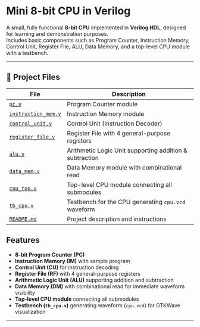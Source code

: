 # Mini 8-bit CPU in Verilog

A small, fully functional **8-bit CPU** implemented in **Verilog HDL**, designed for learning and demonstration purposes.  
Includes basic components such as Program Counter, Instruction Memory, Control Unit, Register File, ALU, Data Memory, and a top-level CPU module with a testbench.

---
## 📂 Project Files
| File | Description |
|------|-------------|
| [`pc.v`](pc.v) | Program Counter module |
| [`instruction_mem.v`](instruction_mem.v) | Instruction Memory module |
| [`control_unit.v`](control_unit.v) | Control Unit (Instruction Decoder) |
| [`register_file.v`](register_file.v) | Register File with 4 general-purpose registers |
| [`alu.v`](alu.v) | Arithmetic Logic Unit supporting addition & subtraction |
| [`data_mem.v`](data_mem.v) | Data Memory module with combinational read |
| [`cpu_top.v`](cpu_top.v) | Top-level CPU module connecting all submodules |
| [`tb_cpu.v`](tb_cpu.v) | Testbench for the CPU generating `cpu.vcd` waveform |
| [`README.md`](README.md) | Project description and instructions |


## Features

- **8-bit Program Counter (PC)**  
- **Instruction Memory (IM)** with sample program  
- **Control Unit (CU)** for instruction decoding  
- **Register File (RF)** with 4 general-purpose registers  
- **Arithmetic Logic Unit (ALU)** supporting addition and subtraction  
- **Data Memory (DM)** with combinational read for immediate waveform visibility  
- **Top-level CPU module** connecting all submodules  
- **Testbench (`tb_cpu.v`)** generating waveform (`cpu.vcd`) for GTKWave visualization

---


